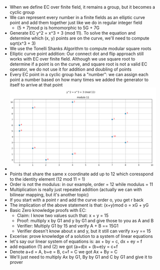 - When we define EC over finite field, it remains a group, but it becomes a cyclic group
- We can represent every number in a finite fields as an elliptic curve point and add them together just like we do in regular integer field
  - (5 + 7)mod p is homomorphic to 5G + 7G
- Generate EC y^2 = x^3 + 3 (mod 11). To solve the equation and determine which (x, y) points are on the curve, we'll need
  to compute sqrt(x^3 + 3)
- We use the Tonelli Shanks Algorithm to compute modular square roots
- Elliptic curve point addition: Our connect dot and flip approach still works with EC over finite field. Although we
  use square root to determine if a point is on the curve, and square root is not a valid EC operator, we do not
  use it for addition and doubling of points
- Every EC point in a cyclic group has a "number": we can assign each point a number based on how many times we added the
  generator to itself to arrive at that point
- ![img_7.png](img_7.png)
- Points that share the same x coordinate add up to 12 which coresspond to the identity element (12 mod 11 = 1)
- Order is not the modulus: in our example, order = 12 while modulus = 11
- Multiplication is really just repeated addition (actually we can with bilinear mapping, but it's another topic)
- If you start with a point r and add the curve order o, you get r back
- The implication of the above statement is that: (x+y)mod o = xG + yG
- Basic Zero knowledge proofs with EC:
  - Claim: I know two values such that: x + y = 15
  - Proof: multiply x by G1 and y by G1 and give those to you as A and B
  - Verifier: Multiply G1 by 15 and verify A + B == 15G1
  - Verifier doesn't know about x and y, but it still can verify x+y == 15
- Excerise: prove knowledge of a solution to a system of linear equations
- let's say our linear system of equations is: ax + by = c, dx + ey = f
- add equation (1) and (2) we got (a+d)x + (b+e)y = c+f
- Denote a+d = A, b+e = B, c+f = C we got Ax + By = C
- We'll just need to multiply Ax by G1, By by G1 and C by G1 and give it to prover